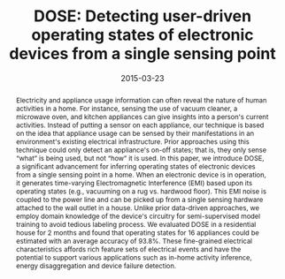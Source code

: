 ---
abstract: |-
  Electricity and appliance usage information can often reveal the nature of human activities in a home. For instance, sensing the use of vacuum cleaner, a microwave oven, and kitchen appliances can give insights into a person's current activities. Instead of putting a sensor on each appliance, our technique is based on the idea that appliance usage can be sensed by their manifestations in an environment's existing electrical infrastructure. Prior approaches using this technique could only detect an appliance's on-off states; that is, they only sense “what” is being used, but not “how” it is used. In this paper, we introduce DOSE, a significant advancement for inferring operating states of electronic devices from a single sensing point in a home. When an electronic device is in operation, it generates time-varying Electromagnetic Interference (EMI) based upon its operating states (e.g., vacuuming on a rug vs. hardwood floor). This EMI noise is coupled to the power line and can be picked up from a single sensing hardware attached to the wall outlet in a house. Unlike prior data-driven approaches, we employ domain knowledge of the device's circuitry for semi-supervised model training to avoid tedious labeling process. We evaluated DOSE in a residential house for 2 months and found that operating states for 16 appliances could be estimated with an average accuracy of 93.8%. These fine-grained electrical characteristics affords rich feature sets of electrical events and have the potential to support various applications such as in-home activity inference, energy disaggregation and device failure detection.
authors:
- chen
- gupta
- larson
- patel
bibtex: |-
  @INPROCEEDINGS{7146508, 
  author={K. Y. Chen and S. Gupta and E. C. Larson and S. Patel}, 
  booktitle={Pervasive Computing and Communications (PerCom), 2015 IEEE International Conference on}, 
  title={DOSE: Detecting user-driven operating states of electronic devices from a single sensing point}, 
  year={2015}, 
  pages={46-54}, 
  keywords={electric sensing devices;electromagnetic interference;microwave ovens;power cables;DOSE;EMI noise;appliance on-off state detection;electronic device;fine-grained electrical characteristic;kitchen appliance sensing;microwave oven sensing;power line;semisupervised model training;single sensing point;time-varying electromagnetic interference;user-driven operating states detection;vacuum cleaner sensing;Commutation;Electromagnetic interference;Home appliances;Noise;Permanent magnet motors;Sensors;Switched-mode power supply}, 
  doi={10.1109/PERCOM.2015.7146508}, 
  month={March},}
caption: 'DOSE detects user-driven operating states of electronic appliances through a single sensing point installed anywhere in the house.'
citation: |-
  K. Y. Chen, S. Gupta, E. C. Larson and S. Patel, "DOSE: Detecting user-driven operating states of electronic devices from a single sensing point," Pervasive Computing and Communications (PerCom), 2015 IEEE International Conference on, St. Louis, MO, 2015, pp. 46-54.
conference: IEEE International Conference on Pervasive Computing and Communications (PerCom), 2015
date: '2015-03-23'
image: '/images/pubs/DOSE.jpg'
pdf: /pdfs/dose.pdf
thumbnail: '/images/pubs/DOSE.jpg'
title: 'DOSE: Detecting user-driven operating states of electronic devices from a single sensing point'
video: 'https://www.youtube.com/watch?v=PixXD-RGxX8'
video_embed: '<iframe width="560" height="315" src="https://www.youtube.com/embed/PixXD-RGxX8" frameborder="0" allowfullscreen></iframe>'
---